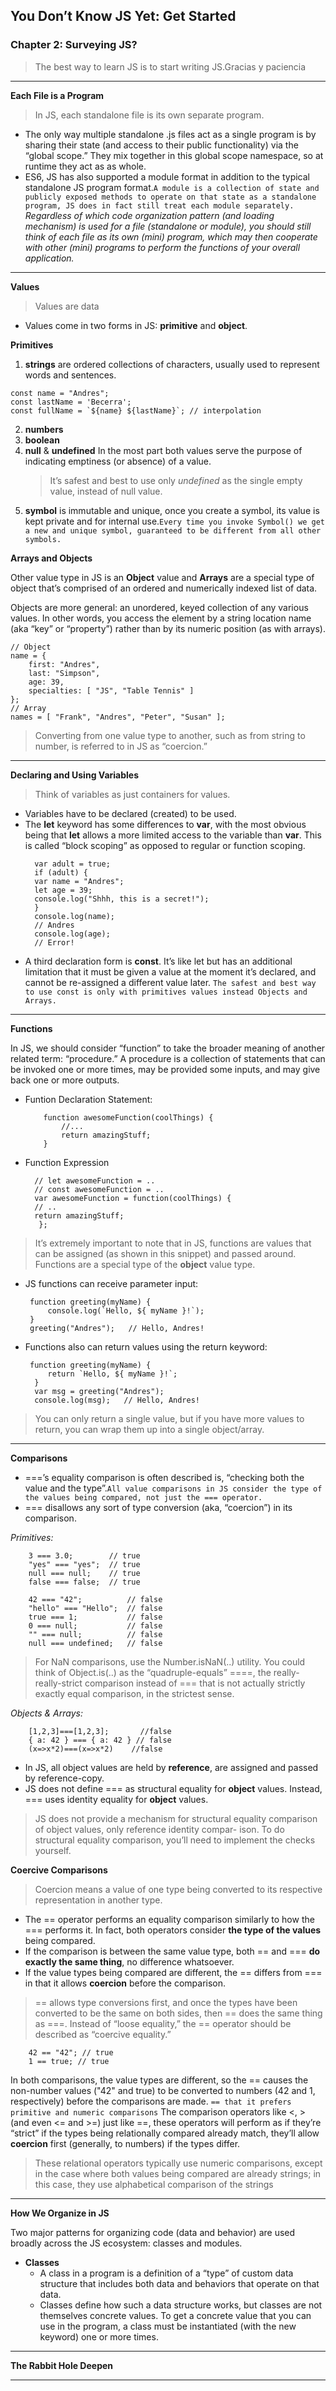## You Don’t Know JS Yet: Get Started 

### Chapter 2: Surveying JS?
> The best way to learn JS is to start writing JS.Gracias y paciencia
***
>
**Each File is a Program**

> In JS, each standalone file is its own separate program.
- The only way multiple standalone .js files act as a single program is by sharing their state (and access to their public functionality) via the “global scope.” They mix together in this global scope namespace, so at runtime they act as as whole.
- ES6, JS has also supported a module format in addition to the typical standalone JS program format.`A module is a collection of state and publicly exposed methods to operate on that state as a standalone program, JS does in fact still treat each module separately. `
_Regardless of which code organization pattern (and loading mechanism) is used for a file (standalone or module), you should still think of each file as its own (mini) program, which may then cooperate with other (mini) programs to perform the functions of your overall application._

***

**Values**

> Values are data
- Values come in two forms in JS: **primitive** and **object**.
  
**Primitives**
  1. **strings** are ordered collections of characters, usually used to represent words and sentences.
  ```
  const name = "Andres";
  const lastName = 'Becerra';
  const fullName = `${name} ${lastName}`; // interpolation
  ```
  2. **numbers**
  3. **boolean**
  4. **null** & **undefined**
   In the most part both values serve the purpose of indicating emptiness (or absence) of a value.
     > It’s safest and best to use only _undefined_ as the single empty value, instead of null value.
  6. **symbol** is immutable and unique, once you create a symbol, its value is kept private and for internal use.`Every time you invoke Symbol() we get a new and unique symbol, guaranteed to be different from all other symbols.`

**Arrays and Objects**

Other value type in JS is an **Object** value and **Arrays** are a special type of object that’s comprised of an ordered and numerically indexed list of data.

Objects are more general: an unordered, keyed collection of any various values. In other words, you access the element by a string location name (aka “key” or “property”) rather than by its numeric position (as with arrays). 

```
// Object
name = {
    first: "Andres",
    last: "Simpson",
    age: 39,
    specialties: [ "JS", "Table Tennis" ]
};
// Array
names = [ "Frank", "Andres", "Peter", "Susan" ];
```
> Converting from one value type to another, such as from string to number, is referred to in JS as “coercion.”
***

**Declaring and Using Variables**

> Think of variables as just containers for values.

- Variables have to be declared (created) to be used.
- The **let** keyword has some differences to **var**, with the most obvious being that **let** allows a more limited access to the variable than **var**. This is called “block scoping” as opposed to regular or function scoping.
  ```
    var adult = true;
    if (adult) {
    var name = "Andres";
    let age = 39;
    console.log("Shhh, this is a secret!");
    }
    console.log(name);
    // Andres
    console.log(age);
    // Error!
   ```
- A third declaration form is **const**. It’s like let but has an additional limitation that it must be given a value at the moment it’s declared, and cannot be re-assigned a different value later. `The safest and best way to use const is only with primitives values instead Objects and Arrays.`

***

**Functions**

In JS, we should consider “function” to take the broader meaning of another related term: “procedure.” A procedure is a collection of statements that can be invoked one or more times, may be provided some inputs, and may give back one or more outputs.
- Funtion Declaration Statement:
    ```
        function awesomeFunction(coolThings) { 
            //...
            return amazingStuff; 
        }
    ```
- Function Expression
  ```
    // let awesomeFunction = ..
    // const awesomeFunction = ..
    var awesomeFunction = function(coolThings) {
    // ..
    return amazingStuff;
     };

  ```
> It’s extremely important to note that in JS, functions are values that can be assigned (as shown in this snippet) and passed around. Functions are a special type of the **object** value type.
- JS functions can receive parameter input:
  ```
   function greeting(myName) { 
       console.log(`Hello, ${ myName }!`);
   }
   greeting("Andres");   // Hello, Andres!
  ```
- Functions also can return values using the return keyword:
  ```
   function greeting(myName) { 
       return `Hello, ${ myName }!`;
    }
    var msg = greeting("Andres");
    console.log(msg);   // Hello, Andres!
  ```
> You can only return a single value, but if you have more values to return, you can wrap them up into a single object/array.

***

**Comparisons**

- ===’s equality comparison is often described is, “checking both the value and the type”.`All value comparisons in JS consider the type of the values being compared, not just the === operator.`
- === disallows any sort of type conversion (aka, “coercion”) in its comparison.

_Primitives:_
```
    3 === 3.0;        // true
    "yes" === "yes";  // true
    null === null;    // true  
    false === false;  // true

    42 === "42";          // false
    "hello" === "Hello";  // false
    true === 1;           // false
    0 === null;           // false
    "" === null;          // false
    null === undefined;   // false
```
> For NaN comparisons, use the Number.isNaN(..) utility.
> You could think of Object.is(..) as the “quadruple-equals” ====, the really- really-strict comparison instead of === that is not actually strictly exactly equal comparison, in the strictest sense.

_Objects & Arrays:_
```
    [1,2,3]===[1,2,3];       //false
    { a: 42 } === { a: 42 } // false
    (x=>x*2)===(x=>x*2)    //false
```
- In JS, all object values are held by **reference**, are assigned and passed by reference-copy.
- JS does not define === as structural equality for **object** values. Instead, === uses identity equality for **object** values.
> JS does not provide a mechanism for structural equality comparison of object values, only reference identity compar- ison. To do structural equality comparison, you’ll need to implement the checks yourself.

**Coercive Comparisons**

> Coercion means a value of one type being converted to its respective representation in another type.
- The == operator performs an equality comparison similarly to how the === performs it. In fact, both operators consider **the type of the values** being compared.
- If the comparison is between the same value type, both == and === **do exactly the same thing**, no difference whatsoever.
- If the value types being compared are different, the == differs from === in that it allows **coercion** before the comparison.

> == allows type conversions first, and once the types have been converted to be the same on both sides, then == does the same thing as ===. Instead of “loose equality,” the == operator should be described as “coercive equality.”
```
    42 == "42"; // true 
    1 == true; // true
```
In both comparisons, the value types are different, so the == causes the non-number values ("42" and true) to be converted to numbers (42 and 1, respectively) before the comparisons are made.
`== that it prefers primitive and numeric comparisons`
The comparison operators like <, > (and even <= and >=) just like ==, these operators will perform as if they’re “strict” if the types being relationally compared already match, they’ll allow **coercion** first (generally, to numbers) if the types differ.
> These relational operators typically use numeric comparisons, except in the case where both values being compared are already strings; in this case, they use alphabetical comparison of the strings

***

**How We Organize in JS**

Two major patterns for organizing code (data and behavior) are used broadly across the JS ecosystem: classes and modules.

- **Classes**
  - A class in a program is a definition of a “type” of custom data structure that includes both data and behaviors that operate on that data.
  - Classes define how such a data structure works, but classes are not themselves concrete values. To get a concrete value that you can use in the program, a class must be instantiated (with the new keyword) one or more times.


***

**The Rabbit Hole Deepen**

***

